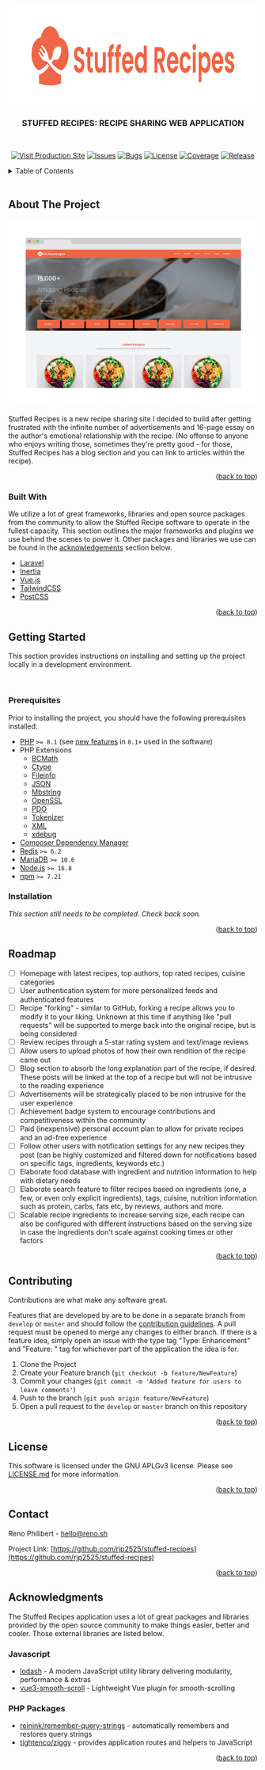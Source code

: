 <div id="top"></div>
<br />
<div align="center">
  <a href="https://github.com/rjp2525/stuffed-recipes">
    <img src=".github/banner_logo.png" alt="Stuffed Recipes - The Best Recipe Sharing Community" width="888" height="200">
  </a>

  <h3 align="center"><b>STUFFED RECIPES: RECIPE SHARING WEB APPLICATION</b></h3>

  <br />

[![Visit Production Site][production-shield]][production-url]
[![Issues][issues-shield]][issues-url]
[![Bugs][bug-shield]][bug-url]
[![License][license-shield]][license-url]
[![Coverage][coverage-shield]][coverage-url]
[![Release][release-shield]][release-url]
<br />

</div>

<details>
  <summary>Table of Contents</summary>
  <ol>
    <li>
      <a href="#about-the-project">About the Stuffed Recipe Project</a>
      <ul>
        <li><a href="#built-with">Built With</a></li>
      </ul>
    </li>
    <li>
      <a href="#getting-started">Getting Started</a>
      <ul>
        <li><a href="#prerequisites">Prerequisites</a></li>
        <li><a href="#installation">Installation</a></li>
      </ul>
    </li>
    <li><a href="#roadmap">Roadmap</a></li>
    <li><a href="#contributing">Contributing</a></li>
    <li><a href="#license">License</a></li>
    <li><a href="#contact">Contact</a></li>
    <li><a href="#acknowledgments">Acknowledgments</a></li>
  </ol>
</details>

<br/>

## About The Project

[![Stuffed Recipes Screenshot][stuffed-screenshot]](https://stuffedrecipes.io)

Stuffed Recipes is a new recipe sharing site I decided to build after getting frustrated with the infinite number of advertisements and 16-page essay on the author's emotional relationship with the recipe. (No offense to anyone who enjoys writing those, sometimes they're pretty good - for those, Stuffed Recipes has a blog section and you can link to articles within the recipe).

<p align="right">(<a href="#top">back to top</a>)</p>

### Built With

We utilize a lot of great frameworks, libraries and open source packages from the community to allow the Stuffed Recipe software to operate in the fullest capacity. This section outlines the major frameworks and plugins we use behind the scenes to power it. Other packages and libraries we use can be found in the <a href="#acknowledgements">acknowledgements</a> section below.

-   [Laravel](https://laravel.com)
-   [Inertia](https://inertiajs.com)
-   [Vue.js](https://vuejs.org)
-   [TailwindCSS](https://tailwindcss.com)
-   [PostCSS](https://postcss.org)

<p align="right">(<a href="#top">back to top</a>)</p>

## Getting Started

This section provides instructions on installing and setting up the project locally in a development environment.

<br />

### Prerequisites

Prior to installing the project, you should have the following prerequisites installed:

-   [PHP](https://www.php.net) `>= 8.1` (see [new features](https://www.php.net/releases/8.1/en.php) in `8.1+` used in the software)
-   PHP Extensions
    -   [BCMath](https://www.php.net/manual/en/book.bc.php)
    -   [Ctype](https://www.php.net/manual/en/book.ctype.php)
    -   [Fileinfo](https://www.php.net/manual/en/book.fileinfo.php)
    -   [JSON](https://www.php.net/manual/en/book.json.php)
    -   [Mbstring](https://www.php.net/manual/en/book.mbstring.php)
    -   [OpenSSL](https://www.php.net/manual/en/book.openssl.php)
    -   [PDO](https://www.php.net/manual/en/ref.pdo-mysql.php)
    -   [Tokenizer](https://www.php.net/manual/en/book.tokenizer.php)
    -   [XML](https://www.php.net/manual/en/book.xml.php)
    -   [xdebug](https://xdebug.org)
-   [Composer Dependency Manager](https://getcomposer.org)
-   [Redis](https://redis.io) `>= 6.2`
-   [MariaDB](https://mariadb.org) `>= 10.6`
-   [Node.js](https://nodejs.org/en/) `>= 16.8`
-   [npm](https://docs.npmjs.com/downloading-and-installing-node-js-and-npm) `>= 7.21`

### Installation

_This section still needs to be completed. Check back soon._

<p align="right">(<a href="#top">back to top</a>)</p>

## Roadmap

-   [ ] Homepage with latest recipes, top authors, top rated recipes, cuisine categories
-   [ ] User authentication system for more personalized feeds and authenticated features
-   [ ] Recipe "forking" - similar to GitHub, forking a recipe allows you to modify it to your liking. Unknown at this time if anything like "pull requests" will be supported to merge back into the original recipe, but is being considered
-   [ ] Review recipes through a 5-star rating system and text/image reviews
-   [ ] Allow users to upload photos of how their own rendition of the recipe came out
-   [ ] Blog section to absorb the long explanation part of the recipe, if desired. These posts will be linked at the top of a recipe but will not be intrusive to the reading experience
-   [ ] Advertisements will be strategically placed to be non intrusive for the user experience
-   [ ] Achievement badge system to encourage contributions and competitiveness within the community
-   [ ] Paid (inexpensive) personal account plan to allow for private recipes and an ad-free experience
-   [ ] Follow other users with notification settings for any new recipes they post (can be highly customized and filtered down for notifications based on specific tags, ingredients, keywords etc.)
-   [ ] Elaborate food database with ingredient and nutrition information to help with dietary needs
-   [ ] Elaborate search feature to filter recipes based on ingredients (one, a few, or even only explicit ingredients), tags, cuisine, nutrition information such as protein, carbs, fats etc, by reviews, authors and more.
-   [ ] Scalable recipe ingredients to increase serving size, each recipe can also be configured with different instructions based on the serving size in case the ingredients don't scale against cooking times or other factors

<p align="right">(<a href="#top">back to top</a>)</p>

## Contributing

Contributions are what make any software great.

Features that are developed by are to be done in a separate branch from `develop` or `master` and should follow the [contribution guidelines](.github/CONTRIBUTING.md). A pull request must be opened to merge any changes to either branch. If there is a feature idea, simply open an issue with the type tag "Type: Enhancement" and "Feature: " tag for whichever part of the application the idea is for.

1. Clone the Project
2. Create your Feature branch (`git checkout -b feature/NewFeature`)
3. Commit your changes (`git commit -m 'Added feature for users to leave comments'`)
4. Push to the branch (`git push origin feature/NewFeature`)
5. Open a pull request to the `develop` or `master` branch on this repository

<p align="right">(<a href="#top">back to top</a>)</p>

## License

This software is licensed under the GNU APLGv3 license. Please see [LICENSE.md](LICENSE.md) for more information.

<p align="right">(<a href="#top">back to top</a>)</p>

## Contact

Reno Philibert - [hello@reno.sh](mailto:hello@reno.sh)

Project Link: [https://github.com/rjp2525/stuffed-recipes](https://github.com/rjp2525/stuffed-recipes)

<p align="right">(<a href="#top">back to top</a>)</p>

## Acknowledgments

The Stuffed Recipes application uses a lot of great packages and libraries provided by the open source community to make things easier, better and cooler. Those external libraries are listed below.

### Javascript

-   [lodash](https://lodash.com) - A modern JavaScript utility library delivering modularity, performance & extras
-   [vue3-smooth-scroll](https://github.com/laineus/vue3-smooth-scroll) - Lightweight Vue plugin for smooth-scrolling

### PHP Packages

-   [reinink/remember-query-strings](https://github.com/reinink/remember-query-strings) - automatically remembers and restores query strings
-   [tightenco/ziggy](https://github.com/tighten/ziggy) - provides application routes and helpers to JavaScript

<p align="right">(<a href="#top">back to top</a>)</p>

[production-shield]: https://img.shields.io/static/v1?label=Production%20Site&message=Offline&color=red&style=for-the-badge
[production-url]: https://stuffed-recipes.io
[bug-shield]: https://img.shields.io/static/v1?label=Bugs&message=Report&color=orange&style=for-the-badge
[bug-url]: https://github.com/rjp2525/stuffed-recipes/issues/new
[issues-shield]: https://img.shields.io/static/v1?label=Issues&message=view&color=yellow&style=for-the-badge
[issues-url]: https://github.com/rjp2525/stuffed-recipes/issues
[license-shield]: https://img.shields.io/static/v1?label=License&message=GNU+AGPLv3&color=663366&style=for-the-badge
[license-url]: https://github.com/rjp2525/stuffed-recipes/blob/master/LICENSE.md
[coverage-shield]: https://img.shields.io/codecov/c/github/rjp2525/stuffed-recipes?label=test%20coverage&style=for-the-badge
[coverage-url]: https://codecov.io/gh/rjp2525/stuffed-recipes
[release-shield]: https://img.shields.io/github/v/release/rjp2525/stuffed-recipes?include_prereleases&style=for-the-badge
[release-url]: https://github.com/rjp2525/stuffed-recipes/releases
[stuffed-screenshot]: .github/screenshot.png
